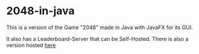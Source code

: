 # 2048-in-java

This is a version of the Game "2048" made in Java with JavaFX for its GUI.

It also has a Leaderboard-Server that can be Self-Hosted.
There is also a version hosted [here](game.lukas-hannawald.net)
